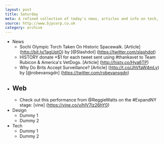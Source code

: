 ```yaml
---
layout: post
title: Saturday
meta: A refined collection of today's news, articles and info on tech, web and design.
source: http://www.bjpcorp.co.uk
category: archive
---
```


- News
	- Sochi Olympic Torch Taken On Historic Spacewalk. [Article] (http://bit.ly/1agUptO) by [@Slashdot] (https://twitter.com/slashdot)
	- HISTORY donate *$1 for each tweet sent using #thankavet to Team Rubicon & America's VetDogs. [Article] (http://histv.co/Hya6TP)
	- Why Do Brits Accept Surveillance? [Article] (http://t.co/JhVfaW4mLy) by [@robevansgdn] (https://twitter.com/robevansgdn)
- Web
	- 
	- Check out this performance from @ReggieWatts on the #ExpandNY stage: [vine] (https://vine.co/v/hIV7lz26hY0)
- Design	
	- Dummy 1
	- Dummy 2
- Tech
	- Dummy 1
	- Dummy 2	